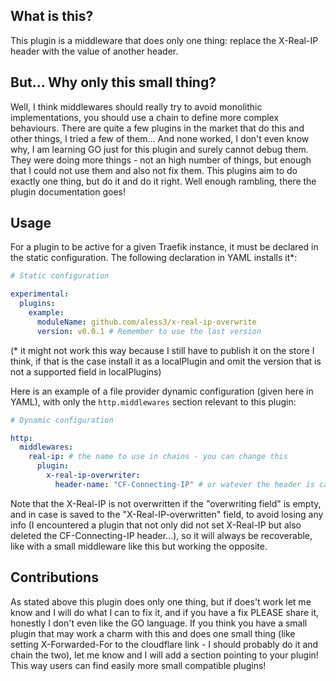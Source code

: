 ## What is this?

This plugin is a middleware that does only one thing: replace the X-Real-IP header with the value of another header.

## But... Why only this small thing?
Well, I think middlewares should really try to avoid monolithic implementations, you should use a chain to define more complex behaviours.
There are quite a few plugins in the market that do this and other things, I tried a few of them... And none worked, I don't even know why, I am learning GO just for this plugin and surely cannot debug them.
They were doing more things - not an high number of things, but enough that I could not use them and also not fix them.
This plugins aim to do exactly one thing, but do it and do it right.
Well enough rambling, there the plugin documentation goes!

## Usage
For a plugin to be active for a given Traefik instance, it must be declared in the static configuration.
The following declaration in YAML installs it*:
```yaml
# Static configuration

experimental:
  plugins:
    example:
      moduleName: github.com/aless3/x-real-ip-overwrite
      version: v0.0.1 # Remember to use the last version
```
(* it might not work this way because I still have to publish it on the store I think, if that is the case install it as a localPlugin and omit the version that is not a supported field in localPlugins)

Here is an example of a file provider dynamic configuration (given here in YAML), with only the `http.middlewares` section relevant to this plugin:
```yaml
# Dynamic configuration

http:
  middlewares:
    real-ip: # the name to use in chains - you can change this
      plugin:
        x-real-ip-overwriter:
          header-name: "CF-Connecting-IP" # or watever the header is called
```

Note that the X-Real-IP is not overwritten if the "overwriting field" is empty, and in case is saved to the "X-Real-IP-overwritten" field, to avoid losing any info (I encountered a plugin that not only did not set X-Real-IP but also deleted the CF-Connecting-IP header...), so it will always be recoverable, like with a small middleware like this but working the opposite.


## Contributions
As stated above this plugin does only one thing, but if does't work let me know and I will do what I can to fix it, and if you have a fix PLEASE share it, honestly I don't even like the GO language.
If you think you have a small plugin that may work a charm with this and does one small thing (like setting X-Forwarded-For to the cloudflare link - I should probably do it and chain the two), let me know and I will add a section pointing to your plugin! This way users can find easily more small compatible plugins!
